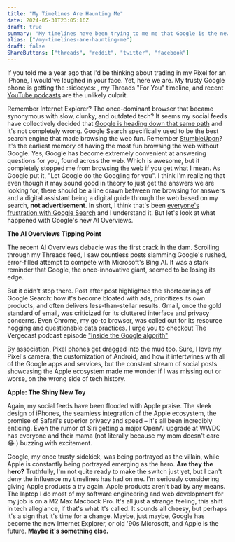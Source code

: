 ```yaml
---
title: "My Timelines Are Haunting Me"
date: 2024-05-31T23:05:16Z
draft: true
summary: "My timelines have been trying to me me that Google is the new Internet Explorer, and Apple is the future of technology."
alias: ["/my-timelines-are-haunting-me"]
draft: false
ShareButtons: ["threads", "reddit", "twitter", "facebook"]
---
```


If you told me a year ago that I'd be thinking about trading in my Pixel for an iPhone, I would've laughed in your face. Yet, here we are. My trusty Google phone is getting the :sideeyes: , my Threads "For You" timeline, and recent [YouTube podcasts](https://youtu.be/p5d6gVeb_xY?si=ep53enDmbLWYL4qD) are the unlikely culprit. 

Remember Internet Explorer? The once-dominant browser that became synonymous with slow, clunky, and outdated tech? It seems my social feeds have collectively decided that [Google is heading down that same path](https://basicarts.org/google-enshittification-and-the-lure-of-parasite-brands/) and it's not completely wrong. Google Search specifically used to be the best search engine that made browsing the web fun. Remember [StumbleUpon](https://www.theverge.com/2018/5/24/17389230/stumbleupon-shut-down-internet-discovery)? It's the earliest memory of having the most fun browsing the web without Google. Yes, Google has become extremely convenient at answering questions for you, found across the web. Which is awesome, but it completely stopped me from browsing the web if you get what I mean. As Google put it, "Let Google do the Googling for you". I think I'm realizing that even though it may sound good in theory to just get the answers we are looking for, there should be a line drawn between me browsing for answers and a digital assistant being a digital guide through the web based on my search, **not advertisement**. In short, I think that's been [everyone's frustration with Google Search](https://youtube.com/shorts/jBZeltjWnnw?si=z2HhECynJfWdceIM) and I understand it.  But let's look at what happened with Google's new AI Overviews.

**The AI Overviews Tipping Point**

The recent AI Overviews debacle was the first crack in the dam. Scrolling through my Threads feed, I saw countless posts slamming Google's rushed, error-filled attempt to compete with Microsoft's Bing AI. It was a stark reminder that Google, the once-innovative giant, seemed to be losing its edge. 

But it didn't stop there. Post after post highlighted the shortcomings of Google Search: how it's become bloated with ads, prioritizes its own products, and often delivers less-than-stellar results. Gmail, once the gold standard of email, was criticized for its cluttered interface and privacy concerns. Even Chrome, my go-to browser, was called out for its resource hogging and questionable data practices. I urge you to checkout The Vergecast podcast episode ["Inside the Google algorith"](https://youtu.be/p5d6gVeb_xY?t=354&si=zzTkFapzFXGNz50I)

By association, Pixel phones get dragged into the mud too. Sure, I love my Pixel's camera, the customization of Android, and how it intertwines with all of the Google apps and services, but the constant stream of social posts showcasing the Apple ecosystem made me wonder if I was missing out or worse, on the wrong side of tech history.

**Apple: The Shiny New Toy**

Again, my social feeds have been flooded with Apple praise. The sleek design of iPhones, the seamless integration of the Apple ecosystem, the promise of Safari's superior privacy and speed – it's all been incredibly enticing. Even the rumor of Siri getting a major OpenAI upgrade at WWDC has everyone and their mama (not literally because my mom doesn't care :joy: ) buzzing with excitement.

Google, my once trusty sidekick, was being portrayed as the villain, while Apple is constantly being portrayed emerging as the hero. **Are they the hero?** Truthfully, I'm not quite ready to make the switch just yet, but I can't deny the influence my timelines has had on me. I'm seriously considering giving Apple products a try again. Apple products aren't bad by any means. The laptop I do most of my software engineering and web development for my job is on a M2 Max Macbook Pro. It's all just a strange feeling, this shift in tech allegiance, if that's what it's called. It sounds all cheesy, but perhaps it's a sign that it's time for a change. Maybe, just maybe, Google has become the new Internet Explorer, or old '90s Microsoft, and Apple is the future. **Maybe it's something else.** 
